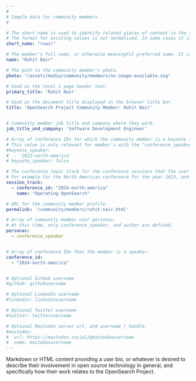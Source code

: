 ```yaml
---
#
# Sample data for community members.
#

# The short name is used to identify related pieces of content in the site. For example it is used in the "authors" array of blog posts, and it is used in the "presenters" array for OpenSearch Conference sessions to identify who is speaking.
# The format for existing values is not normalized. In some cases it is "first-initial-of-first-name" + "last-name", or matching a GitHub username, or something all together random. What is important is that it is unique within the system.
short_name: "rnair"

# The member's full name, or otherwise meaningful preferred name. It is used in the templates for presenting content authors as well as the name of conference speakers.
name: "Rohit Nair"

# The path to the community member's photo.
photo: "/assets/media/community/members/no-image-available.svg"

# Used as the level 1 page header text.
primary_title: 'Rohit Nair'

# Used as the document title displayed in the browser title bar.
title: 'OpenSearch Project Community Member: Rohit Nair'


# Community member job title and company where they work.
job_title_and_company: 'Software Development Engineer'

# Array of conference IDs for which the community member is a keynote speaker, if any, or boolean false otherwise.
# This value is only relevant for member's with the "conference_speaker" user persona.
#keynote_speaker:
#  - '2023-north-america'
# keynote_speaker: false

# The conference topic track for the conference sessions that the user is a speaker. These are shaped as an array of value pairs mapping conference ID and name. 
# For example for the North American conference for the year 2023, and the "Community" track:
session_track: 
  - conference_id: "2024-north-america"
    name: "Operating OpenSearch"

# URL for the community member profile.
permalink: '/community/members/rohit-nair.html'

# Array of community member user personas.
# At this time, only conference_speaker, and author are defined.
personas:
  - conference_speaker


# Array of conference IDs that the member is a speaker.
conference_id:
  - "2024-north-america"


# Optional GitHub username
#github: githubusername

# Optional LinkedIn username
#linkedin: linkedinusername

# Optional Twitter username
#twitter: twitterusername

# Optional Mastodon server url, and username / handle.
#mastodon:
#  url: https://mastodon.social/@mastodonusername
#  name: mastodonusername
---
```


Markdown or HTML content providing a user bio, or whatever is desired to describe their involvement in open source technology in general, and specifically how their work relates to the OpenSearch Project.
